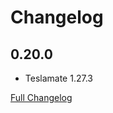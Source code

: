 # Changelog

## 0.20.0

* Teslamate 1.27.3

[Full Changelog](https://github.com/matt-FFFFFF/hassio-addon-teslamate/blob/main/CHANGELOG-FULL.md)
